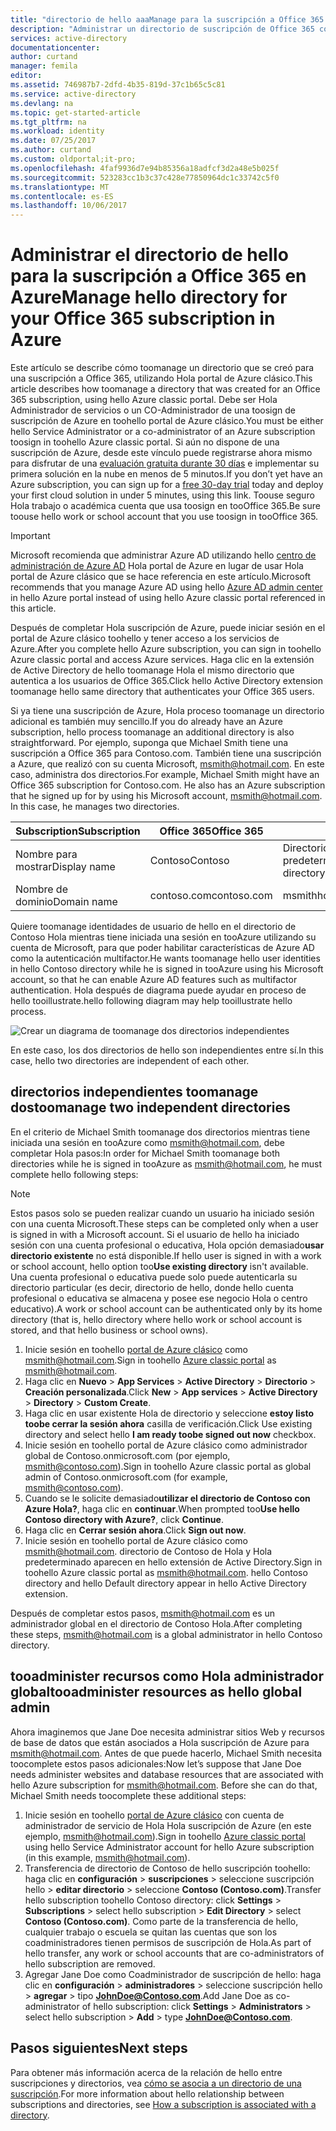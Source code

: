 ```yaml
---
title: "directorio de hello aaaManage para la suscripción a Office 365 en Azure | Documentos de Microsoft"
description: "Administrar un directorio de suscripción de Office 365 con Azure Active Directory y Hola portal de Azure clásico"
services: active-directory
documentationcenter: 
author: curtand
manager: femila
editor: 
ms.assetid: 746987b7-2dfd-4b35-819d-37c1b65c5c81
ms.service: active-directory
ms.devlang: na
ms.topic: get-started-article
ms.tgt_pltfrm: na
ms.workload: identity
ms.date: 07/25/2017
ms.author: curtand
ms.custom: oldportal;it-pro;
ms.openlocfilehash: 4faf9936d7e94b85356a18adfcf3d2a48e5b025f
ms.sourcegitcommit: 523283cc1b3c37c428e77850964dc1c33742c5f0
ms.translationtype: MT
ms.contentlocale: es-ES
ms.lasthandoff: 10/06/2017
---
```

# <a name="manage-hello-directory-for-your-office-365-subscription-in-azure"></a><span data-ttu-id="7b1ea-103">Administrar el directorio de hello para la suscripción a Office 365 en Azure</span><span class="sxs-lookup"><span data-stu-id="7b1ea-103">Manage hello directory for your Office 365 subscription in Azure</span></span>
<span data-ttu-id="7b1ea-104">Este artículo se describe cómo toomanage un directorio que se creó para una suscripción a Office 365, utilizando Hola portal de Azure clásico.</span><span class="sxs-lookup"><span data-stu-id="7b1ea-104">This article describes how toomanage a directory that was created for an Office 365 subscription, using hello Azure classic portal.</span></span> <span data-ttu-id="7b1ea-105">Debe ser Hola Administrador de servicios o un CO-Administrador de una toosign de suscripción de Azure en toohello portal de Azure clásico.</span><span class="sxs-lookup"><span data-stu-id="7b1ea-105">You must be either hello Service Administrator or a co-administrator of an Azure subscription toosign in toohello Azure classic portal.</span></span> <span data-ttu-id="7b1ea-106">Si aún no dispone de una suscripción de Azure, desde este vínculo puede registrarse ahora mismo para disfrutar de una [evaluación gratuita durante 30 días](https://azure.microsoft.com/trial/get-started-active-directory/) e implementar su primera solución en la nube en menos de 5 minutos.</span><span class="sxs-lookup"><span data-stu-id="7b1ea-106">If you don’t yet have an Azure subscription, you can sign up for a [free 30-day trial](https://azure.microsoft.com/trial/get-started-active-directory/) today and deploy your first cloud solution in under 5 minutes, using this link.</span></span> <span data-ttu-id="7b1ea-107">Toouse seguro Hola trabajo o académica cuenta que usa toosign en tooOffice 365.</span><span class="sxs-lookup"><span data-stu-id="7b1ea-107">Be sure toouse hello work or school account that you use toosign in tooOffice 365.</span></span>

> [!IMPORTANT]
> <span data-ttu-id="7b1ea-108">Microsoft recomienda que administrar Azure AD utilizando hello [centro de administración de Azure AD](https://aad.portal.azure.com) Hola portal de Azure en lugar de usar Hola portal de Azure clásico que se hace referencia en este artículo.</span><span class="sxs-lookup"><span data-stu-id="7b1ea-108">Microsoft recommends that you manage Azure AD using hello [Azure AD admin center](https://aad.portal.azure.com) in hello Azure portal instead of using hello Azure classic portal referenced in this article.</span></span>

<span data-ttu-id="7b1ea-109">Después de completar Hola suscripción de Azure, puede iniciar sesión en el portal de Azure clásico toohello y tener acceso a los servicios de Azure.</span><span class="sxs-lookup"><span data-stu-id="7b1ea-109">After you complete hello Azure subscription, you can sign in toohello Azure classic portal and access Azure services.</span></span> <span data-ttu-id="7b1ea-110">Haga clic en la extensión de Active Directory de hello toomanage Hola el mismo directorio que autentica a los usuarios de Office 365.</span><span class="sxs-lookup"><span data-stu-id="7b1ea-110">Click hello Active Directory extension toomanage hello same directory that authenticates your Office 365 users.</span></span>

<span data-ttu-id="7b1ea-111">Si ya tiene una suscripción de Azure, Hola proceso toomanage un directorio adicional es también muy sencillo.</span><span class="sxs-lookup"><span data-stu-id="7b1ea-111">If you do already have an Azure subscription, hello process toomanage an additional directory is also straightforward.</span></span> <span data-ttu-id="7b1ea-112">Por ejemplo, suponga que Michael Smith tiene una suscripción a Office 365 para Contoso.com. También tiene una suscripción a Azure, que realizó con su cuenta Microsoft, msmith@hotmail.com. En este caso, administra dos directorios.</span><span class="sxs-lookup"><span data-stu-id="7b1ea-112">For example, Michael Smith might have an Office 365 subscription for Contoso.com. He also has an Azure subscription that he signed up for by using his Microsoft account, msmith@hotmail.com. In this case, he manages two directories.</span></span>

| <span data-ttu-id="7b1ea-113">Subscription</span><span class="sxs-lookup"><span data-stu-id="7b1ea-113">Subscription</span></span> | <span data-ttu-id="7b1ea-114">Office 365</span><span class="sxs-lookup"><span data-stu-id="7b1ea-114">Office 365</span></span> | <span data-ttu-id="7b1ea-115">Las tablas de Azure</span><span class="sxs-lookup"><span data-stu-id="7b1ea-115">Azure</span></span> |
| --- | --- | --- |
|   <span data-ttu-id="7b1ea-116">Nombre para mostrar</span><span class="sxs-lookup"><span data-stu-id="7b1ea-116">Display name</span></span> |<span data-ttu-id="7b1ea-117">Contoso</span><span class="sxs-lookup"><span data-stu-id="7b1ea-117">Contoso</span></span> |<span data-ttu-id="7b1ea-118">Directorio de Azure Active Directory (Azure AD) predeterminado</span><span class="sxs-lookup"><span data-stu-id="7b1ea-118">Default Azure Active Directory (Azure AD) directory</span></span> |
|   <span data-ttu-id="7b1ea-119">Nombre de dominio</span><span class="sxs-lookup"><span data-stu-id="7b1ea-119">Domain name</span></span> |<span data-ttu-id="7b1ea-120">contoso.com</span><span class="sxs-lookup"><span data-stu-id="7b1ea-120">contoso.com</span></span> |<span data-ttu-id="7b1ea-121">msmithhotmail.onmicrosoft.com</span><span class="sxs-lookup"><span data-stu-id="7b1ea-121">msmithhotmail.onmicrosoft.com</span></span> |

<span data-ttu-id="7b1ea-122">Quiere toomanage identidades de usuario de hello en el directorio de Contoso Hola mientras tiene iniciada una sesión en tooAzure utilizando su cuenta de Microsoft, para que poder habilitar características de Azure AD como la autenticación multifactor.</span><span class="sxs-lookup"><span data-stu-id="7b1ea-122">He wants toomanage hello user identities in hello Contoso directory while he is signed in tooAzure using his Microsoft account, so that he can enable Azure AD features such as multifactor authentication.</span></span> <span data-ttu-id="7b1ea-123">Hola después de diagrama puede ayudar en proceso de hello tooillustrate.</span><span class="sxs-lookup"><span data-stu-id="7b1ea-123">hello following diagram may help tooillustrate hello process.</span></span>

![Crear un diagrama de toomanage dos directorios independientes](./media/active-directory-manage-o365-subscription/AAD_O365_03.png)

<span data-ttu-id="7b1ea-125">En este caso, los dos directorios de hello son independientes entre sí.</span><span class="sxs-lookup"><span data-stu-id="7b1ea-125">In this case, hello two directories are independent of each other.</span></span>

## <a name="toomanage-two-independent-directories"></a><span data-ttu-id="7b1ea-126">directorios independientes toomanage dos</span><span class="sxs-lookup"><span data-stu-id="7b1ea-126">toomanage two independent directories</span></span>
<span data-ttu-id="7b1ea-127">En el criterio de Michael Smith toomanage dos directorios mientras tiene iniciada una sesión en tooAzure como msmith@hotmail.com, debe completar Hola pasos:</span><span class="sxs-lookup"><span data-stu-id="7b1ea-127">In order for Michael Smith toomanage both directories while he is signed in tooAzure as msmith@hotmail.com, he must complete hello following steps:</span></span>

> [!NOTE]
> <span data-ttu-id="7b1ea-128">Estos pasos solo se pueden realizar cuando un usuario ha iniciado sesión con una cuenta Microsoft.</span><span class="sxs-lookup"><span data-stu-id="7b1ea-128">These steps can be completed only when a user is signed in with a Microsoft account.</span></span> <span data-ttu-id="7b1ea-129">Si el usuario de hello ha iniciado sesión con una cuenta profesional o educativa, Hola opción demasiado**usar directorio existente** no está disponible.</span><span class="sxs-lookup"><span data-stu-id="7b1ea-129">If hello user is signed in with a work or school account, hello option too**Use existing directory** isn't available.</span></span> <span data-ttu-id="7b1ea-130">Una cuenta profesional o educativa puede solo puede autenticarla su directorio particular (es decir, directorio de hello, donde hello cuenta profesional o educativa se almacena y posee ese negocio Hola o centro educativo).</span><span class="sxs-lookup"><span data-stu-id="7b1ea-130">A work or school account can be authenticated only by its home directory (that is, hello directory where hello work or school account is stored, and that hello business or school owns).</span></span>
>
>

1. <span data-ttu-id="7b1ea-131">Inicie sesión en toohello [portal de Azure clásico](https://manage.windowsazure.com) como msmith@hotmail.com.</span><span class="sxs-lookup"><span data-stu-id="7b1ea-131">Sign in toohello [Azure classic portal](https://manage.windowsazure.com) as msmith@hotmail.com.</span></span>
2. <span data-ttu-id="7b1ea-132">Haga clic en **Nuevo** > **App Services** > **Active Directory** > **Directorio** > **Creación personalizada**.</span><span class="sxs-lookup"><span data-stu-id="7b1ea-132">Click **New** > **App services** > **Active Directory** > **Directory** > **Custom Create**.</span></span>
3. <span data-ttu-id="7b1ea-133">Haga clic en usar existente Hola de directorio y seleccione **estoy listo toobe cerrar la sesión ahora** casilla de verificación.</span><span class="sxs-lookup"><span data-stu-id="7b1ea-133">Click Use existing directory and select hello **I am ready toobe signed out now** checkbox.</span></span>
4. <span data-ttu-id="7b1ea-134">Inicie sesión en toohello portal de Azure clásico como administrador global de Contoso.onmicrosoft.com (por ejemplo, msmith@contoso.com).</span><span class="sxs-lookup"><span data-stu-id="7b1ea-134">Sign in toohello Azure classic portal as global admin of Contoso.onmicrosoft.com (for example, msmith@contoso.com).</span></span>
5. <span data-ttu-id="7b1ea-135">Cuando se le solicite demasiado**utilizar el directorio de Contoso con Azure Hola?**, haga clic en **continuar**.</span><span class="sxs-lookup"><span data-stu-id="7b1ea-135">When prompted too**Use hello Contoso directory with Azure?**, click **Continue**.</span></span>
6. <span data-ttu-id="7b1ea-136">Haga clic en **Cerrar sesión ahora**.</span><span class="sxs-lookup"><span data-stu-id="7b1ea-136">Click **Sign out now**.</span></span>
7. <span data-ttu-id="7b1ea-137">Inicie sesión en toohello portal de Azure clásico como msmith@hotmail.com. directorio de Contoso de Hola y Hola predeterminado aparecen en hello extensión de Active Directory.</span><span class="sxs-lookup"><span data-stu-id="7b1ea-137">Sign in toohello Azure classic portal as msmith@hotmail.com. hello Contoso directory and hello Default directory appear in hello Active Directory extension.</span></span>

<span data-ttu-id="7b1ea-138">Después de completar estos pasos, msmith@hotmail.com es un administrador global en el directorio de Contoso Hola.</span><span class="sxs-lookup"><span data-stu-id="7b1ea-138">After completing these steps, msmith@hotmail.com is a global administrator in hello Contoso directory.</span></span>

## <a name="tooadminister-resources-as-hello-global-admin"></a><span data-ttu-id="7b1ea-139">tooadminister recursos como Hola administrador global</span><span class="sxs-lookup"><span data-stu-id="7b1ea-139">tooadminister resources as hello global admin</span></span>
<span data-ttu-id="7b1ea-140">Ahora imaginemos que Jane Doe necesita administrar sitios Web y recursos de base de datos que están asociados a Hola suscripción de Azure para msmith@hotmail.com. Antes de que puede hacerlo, Michael Smith necesita toocomplete estos pasos adicionales:</span><span class="sxs-lookup"><span data-stu-id="7b1ea-140">Now let’s suppose that Jane Doe needs administer websites and database resources that are associated with hello Azure subscription for msmith@hotmail.com. Before she can do that, Michael Smith needs toocomplete these additional steps:</span></span>

1. <span data-ttu-id="7b1ea-141">Inicie sesión en toohello [portal de Azure clásico](https://manage.windowsazure.com) con cuenta de administrador de servicio de Hola Hola suscripción de Azure (en este ejemplo, msmith@hotmail.com).</span><span class="sxs-lookup"><span data-stu-id="7b1ea-141">Sign in toohello [Azure classic portal](https://manage.windowsazure.com) using hello Service Administrator account for hello Azure subscription (in this example, msmith@hotmail.com).</span></span>
2. <span data-ttu-id="7b1ea-142">Transferencia de directorio de Contoso de hello suscripción toohello: haga clic en **configuración** > **suscripciones** > seleccione suscripción hello > **editar directorio** > seleccione **Contoso (Contoso.com)**.</span><span class="sxs-lookup"><span data-stu-id="7b1ea-142">Transfer hello subscription toohello Contoso directory: click **Settings** > **Subscriptions** > select hello subscription > **Edit Directory** > select **Contoso (Contoso.com)**.</span></span> <span data-ttu-id="7b1ea-143">Como parte de la transferencia de hello, cualquier trabajo o escuela se quitan las cuentas que son los coadministradores tienen permisos de suscripción de Hola.</span><span class="sxs-lookup"><span data-stu-id="7b1ea-143">As part of hello transfer, any work or school accounts that are co-administrators of hello subscription are removed.</span></span>
3. <span data-ttu-id="7b1ea-144">Agregar Jane Doe como Coadministrador de suscripción de hello: haga clic en **configuración** > **administradores** > seleccione suscripción hello > **agregar** > tipo **JohnDoe@Contoso.com**.</span><span class="sxs-lookup"><span data-stu-id="7b1ea-144">Add Jane Doe as co-administrator of hello subscription: click **Settings** > **Administrators** > select hello subscription > **Add** > type **JohnDoe@Contoso.com**.</span></span>

## <a name="next-steps"></a><span data-ttu-id="7b1ea-145">Pasos siguientes</span><span class="sxs-lookup"><span data-stu-id="7b1ea-145">Next steps</span></span>
<span data-ttu-id="7b1ea-146">Para obtener más información acerca de la relación de hello entre suscripciones y directorios, vea [cómo se asocia a un directorio de una suscripción](active-directory-how-subscriptions-associated-directory.md).</span><span class="sxs-lookup"><span data-stu-id="7b1ea-146">For more information about hello relationship between subscriptions and directories, see [How a subscription is associated with a directory](active-directory-how-subscriptions-associated-directory.md).</span></span>
